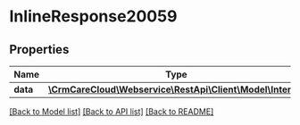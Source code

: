# InlineResponse20059

## Properties
Name | Type | Description | Notes
------------ | ------------- | ------------- | -------------
**data** | [**\CrmCareCloud\Webservice\RestApi\Client\Model\Interest**](Interest.md) |  | [optional] 

[[Back to Model list]](../../README.md#documentation-for-models) [[Back to API list]](../../README.md#documentation-for-api-endpoints) [[Back to README]](../../README.md)

